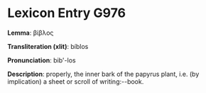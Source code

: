 # Lexicon Entry G976

**Lemma**: βίβλος

**Transliteration (xlit)**: bíblos

**Pronunciation**: bib'-los

**Description**:
properly, the inner bark of the papyrus plant, i.e. (by implication) a sheet or scroll of writing:--book.
